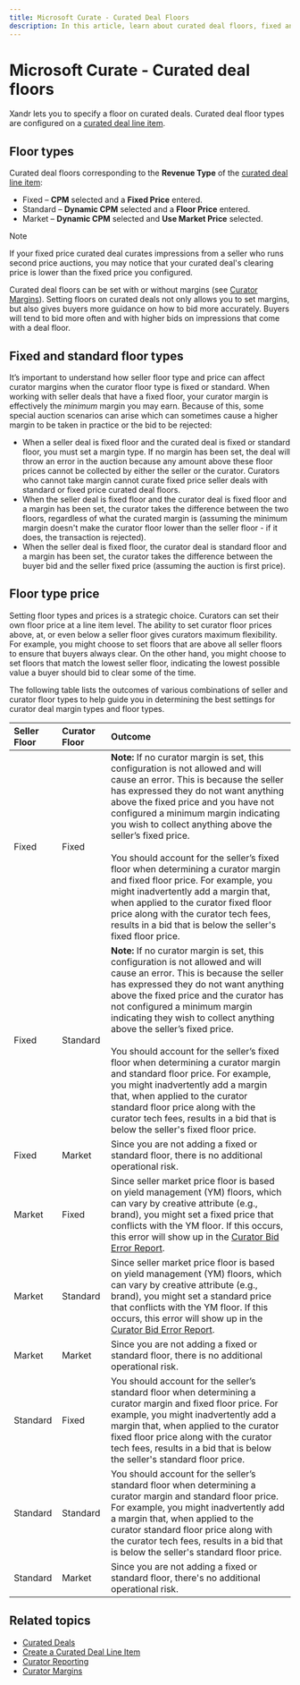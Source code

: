 ```yaml
---
title: Microsoft Curate - Curated Deal Floors
description: In this article, learn about curated deal floors, fixed and standard floor types, and floor type prices.
---
```


# Microsoft Curate - Curated deal floors

Xandr lets you to specify a floor on curated deals. Curated deal floor types are configured on a [curated deal line item](create-a-curated-deal-line-item.md).

## Floor types

Curated deal floors corresponding to the **Revenue Type** of the [curated deal line item](create-a-curated-deal-line-item.md):

- Fixed – **CPM** selected and a **Fixed Price** entered.
- Standard – **Dynamic CPM** selected and a **Floor Price** entered.
- Market – **Dynamic CPM** selected and **Use Market Price** selected.

> [!NOTE]
> If your fixed price curated deal curates impressions from a seller who runs second price auctions, you may notice that your curated deal's clearing price is lower than the fixed price you configured.

Curated deal floors can be set with or without margins (see [Curator Margins](curator-margins.md)). Setting floors on curated deals not only allows you to set margins, but also gives buyers more guidance on how to bid more accurately. Buyers will tend to bid more often and with higher bids on impressions that come with a deal floor.

## Fixed and standard floor types

It’s important to understand how seller floor type and price can affect curator margins when the curator floor type is fixed or standard. When working with seller deals that have a fixed floor, your curator margin is effectively the *minimum* margin you may earn. Because of this, some special auction scenarios can arise which can sometimes cause a higher margin to be taken in practice or the bid to be rejected:

- When a seller deal is fixed floor and the curated deal is fixed or standard floor, you must set a margin type. If no margin has been set, the deal will throw an error in the auction because any amount above these floor prices cannot be collected by either the seller or the curator. Curators who cannot take margin cannot curate fixed price seller deals with standard or fixed price curated deal floors.
- When the seller deal is fixed floor and the curator deal is fixed floor and a margin has been set, the curator takes the difference between the two floors, regardless of what the curated margin is (assuming the minimum margin doesn't make the curator floor lower than the seller floor - if it does, the transaction is rejected).
- When the seller deal is fixed floor, the curator deal is standard floor and a margin has been set, the curator takes the difference between the buyer bid and the seller fixed price (assuming the auction is first price).

## Floor type price

Setting floor types and prices is a strategic choice. Curators can set their own floor price at a line item level. The ability to set curator floor prices above, at, or even below a seller floor gives curators maximum flexibility. For example, you might choose to set floors that are above all seller floors to ensure that buyers always clear. On the other hand, you might choose to set floors that match the lowest seller floor, indicating the lowest possible value a buyer should bid to clear some of the time.

The following table lists the outcomes of various combinations of seller and curator floor types to help guide you in determining the best settings for curator deal margin types and floor types.

| Seller Floor | Curator Floor | Outcome |
|:---|:---|:---|
| Fixed | Fixed | **Note:** If no curator margin is set, this configuration is not allowed and will cause an error. This is because the seller has expressed they do not want anything above the fixed price and you have not configured a minimum margin indicating you wish to collect anything above the seller’s fixed price.<br><br>You should account for the seller’s fixed floor when determining a curator margin and fixed floor price. For example, you might inadvertently add a margin that, when applied to the curator fixed floor price along with the curator tech fees, results in a bid that is below the seller's fixed floor price. |
| Fixed | Standard | **Note:** If no curator margin is set, this configuration is not allowed and will cause an error. This is because the seller has expressed they do not want anything above the fixed price and the curator has not configured a minimum margin indicating they wish to collect anything above the seller’s fixed price.<br><br>You should account for the seller’s fixed floor when determining a curator margin and standard floor price. For example, you might inadvertently add a margin that, when applied to the curator standard floor price along with the curator tech fees, results in a bid that is below the seller's fixed floor price. |
| Fixed | Market | Since you are not adding a fixed or standard floor, there is no additional operational risk. |
| Market | Fixed | Since seller market price floor is based on yield management (YM) floors, which can vary by creative attribute (e.g., brand), you might set a fixed price that conflicts with the YM floor. If this occurs, this error will show up in the [Curator Bid Error Report](curator-bid-error-report.md). |
| Market | Standard | Since seller market price floor is based on yield management (YM) floors, which can vary by creative attribute (e.g., brand), you might set a standard price that conflicts with the YM floor. If this occurs, this error will show up in the [Curator Bid Error Report](curator-bid-error-report.md). |
| Market | Market | Since you are not adding a fixed or standard floor, there is no additional operational risk. |
| Standard | Fixed | You should account for the seller’s standard floor when determining a curator margin and fixed floor price. For example, you might inadvertently add a margin that, when applied to the curator fixed floor price along with the curator tech fees, results in a bid that is below the seller's standard floor price. |
| Standard | Standard | You should account for the seller’s standard floor when determining a curator margin and standard floor price. For example, you might inadvertently add a margin that, when applied to the curator standard floor price along with the curator tech fees, results in a bid that is below the seller's standard floor price. |
| Standard | Market | Since you are not adding a fixed or standard floor, there's no additional operational risk. |

## Related topics

- [Curated Deals](curated-deals.md)
- [Create a Curated Deal Line Item](create-a-curated-deal-line-item.md)
- [Curator Reporting](curator-reporting.md)
- [Curator Margins](curator-margins.md)
